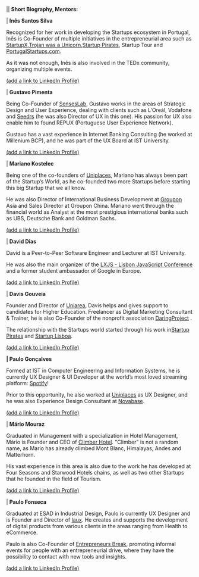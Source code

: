 || **Short Biography, Mentors:**

| **Inês Santos Silva**

Recognized for her work in developing the Startups ecosystem in Portugal, Inês is Co-Founder of multiple initiatives in the entrepreneurial area such as [StartupX](http://startupx.org/),[Trojan was a Unicorn](https://trojan-unicorn.com/),[Startup Pirates](http://startuppirates.org/), Startup Tour and [PortugalStartups.com](http://portugalstartups.com/).

As it was not enough, Inês is also involved in the TEDx community, organizing multiple events.

[(add a link to LinkedIn Profile)](https://pt.linkedin.com/in/inessantossilva)

| **Gustavo Pimenta**

Being Co-Founder of [SensesLab](http://www.senseslab.com/pt/), Gustavo works in the areas of Strategic Design and User Experience, dealing with clients such as L'Oreál, Vodafone and [Seedrs](https://www.seedrs.com/) (he was also Director of UX in this one). His passion for UX also enable him to found REPUX (Portuguese User Experience Network).

Gustavo has a vast experience in Internet Banking Consulting (he worked at Millenium BCP), and he was part of the UX Board at IST University.

[(add a link to LinkedIn Profile)](https://pt.linkedin.com/in/gustavocpimenta)

| **Mariano Kostelec**

Being one of the co-founders of [Uniplaces](https://www.uniplaces.com/pt/), Mariano has always been part of the Startup’s World, as he co-founded two more Startups before starting this big Startup that we all know.

He was also Director of International Business Development at [Groupon](https://www.groupon.com/) Asia and Sales Director at Groupon China. Mariano went through the financial world as Analyst at the most prestigious international banks such as UBS, Deutsche Bank and Goldman Sachs.

[(add a link to LinkedIn Profile)](https://es.linkedin.com/in/marianokostelec)

| **David Dias**

David is a Peer-to-Peer Software Engineer and Lecturer at IST University.

He was also the main organizer of the [LXJS - Lisbon JavaScript Conference](http://2014.lxjs.org/) and a former student ambassador of Google in Europe.

[(add a link to LinkedIn Profile)](https://pt.linkedin.com/in/diasdavid/en)

| **Davis Gouveia**

Founder and Director of [Uniarea](http://uniarea.com/), Davis helps and gives support to candidates for Higher Education. Freelancer as Digital Marketing Consultant & Trainer, he is also Co-Founder of the nonprofit association [DaringProject](http://daringproject.org/) .

The relationship with the Startups world started through his work in[Startup Pirates](http://startuppirates.org/) and [Startup Lisboa](http://www.startuplisboa.com/#about).

[(add a link to LinkedIn Profile)](https://pt.linkedin.com/in/davisgouveia)

**| Paulo Gonçalves**

Formed at IST in Computer Engineering and Information Systems, he is currently UX Designer & UI Developer at the world’s most loved streaming platform: [Spotify](https://www.spotify.com/)!

Prior to this opportunity, he also worked at [Uniplaces](https://www.uniplaces.com/pt/) as UX Designer, and he was also Experience Design Consultant at [Novabase](http://www.novabase.pt/pt).

[(add a link to LinkedIn Profile)](https://se.linkedin.com/in/paulomcg/en)

| **Mário Mouraz**

Graduated in Management with a specialization in Hotel Management, Mário is Founder and CEO of [Climber Hotel](http://climberhotel.com/). "Climber" is not a random name, as Mario has already climbed Mont Blanc, Himalayas, Andes and Matterhorn.

His vast experience in this area is also due to the work he has developed at Four Seasons and Starwood Hotels chains, as well as two other Startups that he founded in the field of Tourism.

[(add a link to LinkedIn Profile)](https://uk.linkedin.com/in/mariomouraz)

| **Paulo Fonseca**

Graduated at ESAD in Industrial Design, Paulo is currently UX Designer and is Founder and Director of [laux](http://laux.io/). He creates and supports the development of digital products from various clients in the areas ranging from Health to eCommerce.

Paulo is also Co-Founder of [Entrepreneurs Break](http://entrepreneursbreak.com/), promoting informal events for people with an entrepreneurial drive, where they have the possibility to contact with new tools and insights.

[(add a link to LinkedIn Profile)](https://pt.linkedin.com/in/paulofonsecame)
